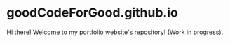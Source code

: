 # goodCodeForGood.github.io

Hi there! Welcome to my portfolio website's repository!
(Work in progress).
